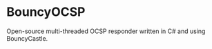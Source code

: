 BouncyOCSP
==========

Open-source multi-threaded OCSP responder written in C# and using BouncyCastle.

